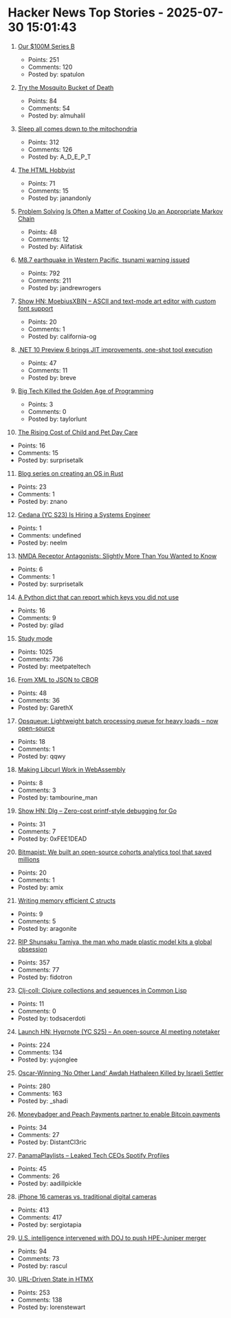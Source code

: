 # Hacker News Top Stories - 2025-07-30 15:01:43

1. [Our $100M Series B](https://oxide.computer/blog/our-100m-series-b)
   - Points: 251
   - Comments: 120
   - Posted by: spatulon

2. [Try the Mosquito Bucket of Death](https://www.energyvanguard.com/blog/try-the-mosquito-bucket-of-death/)
   - Points: 84
   - Comments: 54
   - Posted by: almuhalil

3. [Sleep all comes down to the mitochondria](https://www.science.org/content/blog-post/it-all-comes-down-mitochondria)
   - Points: 312
   - Comments: 126
   - Posted by: A_D_E_P_T

4. [The HTML Hobbyist](https://www.htmlhobbyist.com/)
   - Points: 71
   - Comments: 15
   - Posted by: janandonly

5. [Problem Solving Is Often a Matter of Cooking Up an Appropriate Markov Chain](https://www.jstor.org/stable/41548580)
   - Points: 48
   - Comments: 12
   - Posted by: Alifatisk

6. [M8.7 earthquake in Western Pacific, tsunami warning issued](https://earthquake.usgs.gov/earthquakes/eventpage/us6000qw60/executive)
   - Points: 792
   - Comments: 211
   - Posted by: jandrewrogers

7. [Show HN: MoebiusXBIN – ASCII and text-mode art editor with custom font support](https://blog.glyphdrawing.club/moebiusxbin-ascii-and-text-mode-art-editor-with-custom-font-support/)
   - Points: 20
   - Comments: 1
   - Posted by: california-og

8. [.NET 10 Preview 6 brings JIT improvements, one-shot tool execution](https://www.infoworld.com/article/4023654/net-10-preview-6-brings-jit-improvements-one-shot-tool-execution.html)
   - Points: 47
   - Comments: 11
   - Posted by: breve

9. [Big Tech Killed the Golden Age of Programming](https://www.taylor.gl/blog/29)
   - Points: 3
   - Comments: 0
   - Posted by: taylorlunt

10. [The Rising Cost of Child and Pet Day Care](https://marginalrevolution.com/marginalrevolution/2025/07/the-rising-cost-of-child-and-pet-day-care.html)
   - Points: 16
   - Comments: 15
   - Posted by: surprisetalk

11. [Blog series on creating an OS in Rust](https://os.phil-opp.com/)
   - Points: 23
   - Comments: 1
   - Posted by: znano

12. [Cedana (YC S23) Is Hiring a Systems Engineer](https://www.ycombinator.com/companies/cedana/jobs/zRmK2by-systems-engineer-advanced-orchestration)
   - Points: 1
   - Comments: undefined
   - Posted by: neelm

13. [NMDA Receptor Antagonists: Slightly More Than You Wanted to Know](https://grillbert.substack.com/p/nmda-receptor-antagonists-a-bit-more)
   - Points: 6
   - Comments: 1
   - Posted by: surprisetalk

14. [A Python dict that can report which keys you did not use](https://www.peterbe.com/plog/a-python-dict-that-can-report-which-keys-you-did-not-use)
   - Points: 16
   - Comments: 9
   - Posted by: gilad

15. [Study mode](https://openai.com/index/chatgpt-study-mode/)
   - Points: 1025
   - Comments: 736
   - Posted by: meetpateltech

16. [From XML to JSON to CBOR](https://cborbook.com/introduction/from_xml_to_json_to_cbor.html)
   - Points: 48
   - Comments: 36
   - Posted by: GarethX

17. [Opsqueue: Lightweight batch processing queue for heavy loads – now open-source](https://www.channable.com/tech/introducing-opsqueue)
   - Points: 18
   - Comments: 1
   - Posted by: qqwy

18. [Making Libcurl Work in WebAssembly](https://jeroen.github.io/notes/webassembly-curl/)
   - Points: 8
   - Comments: 3
   - Posted by: tambourine_man

19. [Show HN: Dlg – Zero-cost printf-style debugging for Go](https://github.com/vvvvv/dlg)
   - Points: 31
   - Comments: 7
   - Posted by: 0xFEE1DEAD

20. [Bitmapist: We built an open-source cohorts analytics tool that saved millions](https://www.doist.dev/bitmapist/)
   - Points: 20
   - Comments: 1
   - Posted by: amix

21. [Writing memory efficient C structs](https://tomscheers.github.io/2025/07/29/writing-memory-efficient-structs-post.html)
   - Points: 9
   - Comments: 5
   - Posted by: aragonite

22. [RIP Shunsaku Tamiya, the man who made plastic model kits a global obsession](https://JapaneseNostalgicCar.com/rip-shunsaku-tamiya-plastic-model-kits/)
   - Points: 357
   - Comments: 77
   - Posted by: fidotron

23. [Clj-coll: Clojure collections and sequences in Common Lisp](https://github.com/dtenny/clj-coll)
   - Points: 11
   - Comments: 0
   - Posted by: todsacerdoti

24. [Launch HN: Hyprnote (YC S25) – An open-source AI meeting notetaker](undefined)
   - Points: 224
   - Comments: 134
   - Posted by: yujonglee

25. [Oscar-Winning 'No Other Land' Awdah Hathaleen Killed by Israeli Settler](https://www.latimes.com/entertainment-arts/story/2025-07-29/awdah-hathaleen-killed-no-other-land-palestinian-activist-israeli-settler)
   - Points: 280
   - Comments: 163
   - Posted by: _shadi

26. [Moneybadger and Peach Payments partner to enable Bitcoin payments](https://bitcoinke.io/2025/07/moneybadger-peach-payments-partnership/)
   - Points: 34
   - Comments: 27
   - Posted by: DistantCl3ric

27. [PanamaPlaylists – Leaked Tech CEOs Spotify Profiles](https://panamaplaylists.com/)
   - Points: 45
   - Comments: 26
   - Posted by: aadillpickle

28. [iPhone 16 cameras vs. traditional digital cameras](https://candid9.com/phone-camera/)
   - Points: 413
   - Comments: 417
   - Posted by: sergiotapia

29. [U.S. intelligence intervened with DOJ to push HPE-Juniper merger](https://www.axios.com/2025/07/30/merger-hpe-juniper-networks-national-security)
   - Points: 94
   - Comments: 73
   - Posted by: rascul

30. [URL-Driven State in HTMX](https://www.lorenstew.art/blog/bookmarkable-by-design-url-state-htmx/)
   - Points: 253
   - Comments: 138
   - Posted by: lorenstewart

